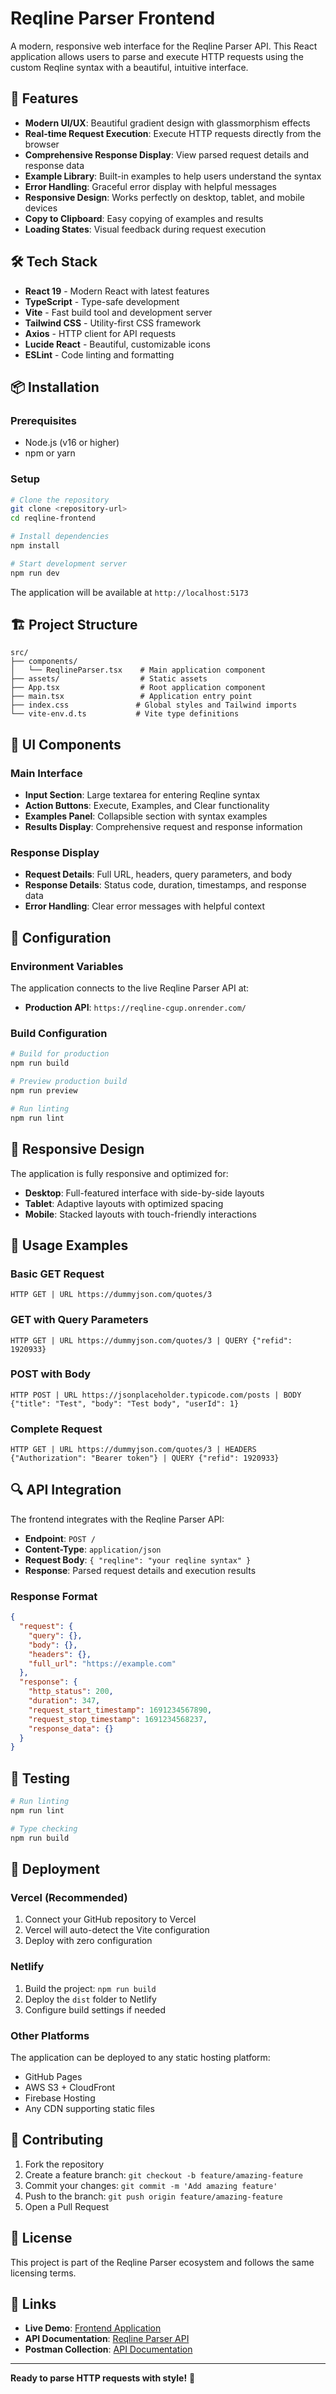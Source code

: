# Reqline Parser Frontend

A modern, responsive web interface for the Reqline Parser API. This React application allows users to parse and execute HTTP requests using the custom Reqline syntax with a beautiful, intuitive interface.

## 🚀 Features

- **Modern UI/UX**: Beautiful gradient design with glassmorphism effects
- **Real-time Request Execution**: Execute HTTP requests directly from the browser
- **Comprehensive Response Display**: View parsed request details and response data
- **Example Library**: Built-in examples to help users understand the syntax
- **Error Handling**: Graceful error display with helpful messages
- **Responsive Design**: Works perfectly on desktop, tablet, and mobile devices
- **Copy to Clipboard**: Easy copying of examples and results
- **Loading States**: Visual feedback during request execution

## 🛠️ Tech Stack

- **React 19** - Modern React with latest features
- **TypeScript** - Type-safe development
- **Vite** - Fast build tool and development server
- **Tailwind CSS** - Utility-first CSS framework
- **Axios** - HTTP client for API requests
- **Lucide React** - Beautiful, customizable icons
- **ESLint** - Code linting and formatting

## 📦 Installation

### Prerequisites

- Node.js (v16 or higher)
- npm or yarn

### Setup

```bash
# Clone the repository
git clone <repository-url>
cd reqline-frontend

# Install dependencies
npm install

# Start development server
npm run dev
```

The application will be available at `http://localhost:5173`

## 🏗️ Project Structure

```
src/
├── components/
│   └── ReqlineParser.tsx    # Main application component
├── assets/                  # Static assets
├── App.tsx                  # Root application component
├── main.tsx                 # Application entry point
├── index.css               # Global styles and Tailwind imports
└── vite-env.d.ts           # Vite type definitions
```

## 🎨 UI Components

### Main Interface

- **Input Section**: Large textarea for entering Reqline syntax
- **Action Buttons**: Execute, Examples, and Clear functionality
- **Examples Panel**: Collapsible section with syntax examples
- **Results Display**: Comprehensive request and response information

### Response Display

- **Request Details**: Full URL, headers, query parameters, and body
- **Response Details**: Status code, duration, timestamps, and response data
- **Error Handling**: Clear error messages with helpful context

## 🔧 Configuration

### Environment Variables

The application connects to the live Reqline Parser API at:

- **Production API**: `https://reqline-cgup.onrender.com/`

### Build Configuration

```bash
# Build for production
npm run build

# Preview production build
npm run preview

# Run linting
npm run lint
```

## 📱 Responsive Design

The application is fully responsive and optimized for:

- **Desktop**: Full-featured interface with side-by-side layouts
- **Tablet**: Adaptive layouts with optimized spacing
- **Mobile**: Stacked layouts with touch-friendly interactions

## 🎯 Usage Examples

### Basic GET Request

```
HTTP GET | URL https://dummyjson.com/quotes/3
```

### GET with Query Parameters

```
HTTP GET | URL https://dummyjson.com/quotes/3 | QUERY {"refid": 1920933}
```

### POST with Body

```
HTTP POST | URL https://jsonplaceholder.typicode.com/posts | BODY {"title": "Test", "body": "Test body", "userId": 1}
```

### Complete Request

```
HTTP GET | URL https://dummyjson.com/quotes/3 | HEADERS {"Authorization": "Bearer token"} | QUERY {"refid": 1920933}
```

## 🔍 API Integration

The frontend integrates with the Reqline Parser API:

- **Endpoint**: `POST /`
- **Content-Type**: `application/json`
- **Request Body**: `{ "reqline": "your reqline syntax" }`
- **Response**: Parsed request details and execution results

### Response Format

```json
{
  "request": {
    "query": {},
    "body": {},
    "headers": {},
    "full_url": "https://example.com"
  },
  "response": {
    "http_status": 200,
    "duration": 347,
    "request_start_timestamp": 1691234567890,
    "request_stop_timestamp": 1691234568237,
    "response_data": {}
  }
}
```

## 🧪 Testing

```bash
# Run linting
npm run lint

# Type checking
npm run build
```

## 🚀 Deployment

### Vercel (Recommended)

1. Connect your GitHub repository to Vercel
2. Vercel will auto-detect the Vite configuration
3. Deploy with zero configuration

### Netlify

1. Build the project: `npm run build`
2. Deploy the `dist` folder to Netlify
3. Configure build settings if needed

### Other Platforms

The application can be deployed to any static hosting platform:

- GitHub Pages
- AWS S3 + CloudFront
- Firebase Hosting
- Any CDN supporting static files

## 🤝 Contributing

1. Fork the repository
2. Create a feature branch: `git checkout -b feature/amazing-feature`
3. Commit your changes: `git commit -m 'Add amazing feature'`
4. Push to the branch: `git push origin feature/amazing-feature`
5. Open a Pull Request

## 📄 License

This project is part of the Reqline Parser ecosystem and follows the same licensing terms.

## 🔗 Links

- **Live Demo**: [Frontend Application](https://your-deployment-url.com)
- **API Documentation**: [Reqline Parser API](https://reqline-cgup.onrender.com/)
- **Postman Collection**: [API Documentation](https://documenter.getpostman.com/view/23410424/2sB3BDJqdi)

---

**Ready to parse HTTP requests with style!** 🚀
